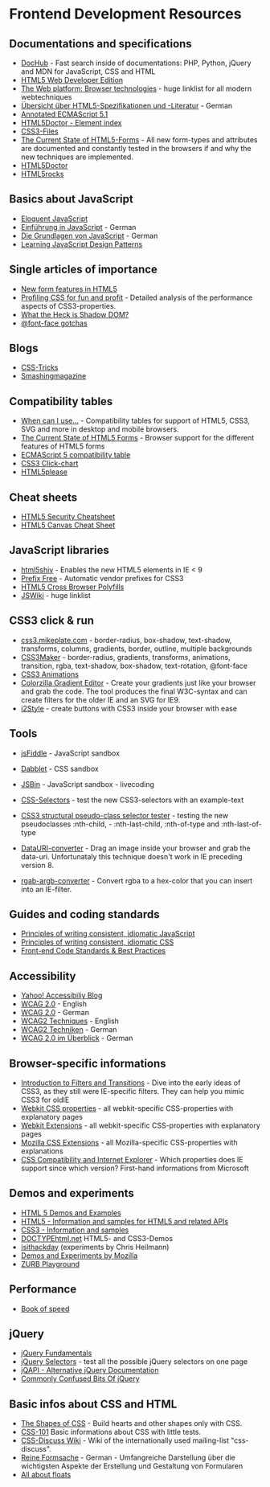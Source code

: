 Frontend Development Resources
=========================================

Documentations and specifications
------------------------------------

- [DocHub](http://dochub.io/) - Fast search inside of documentations: PHP, Python, jQuery and MDN for JavaScript, CSS and HTML 
- [HTML5 Web Developer Edition](http://developers.whatwg.org/)
- [The Web platform: Browser technologies](http://platform.html5.org/) - huge linklist for all modern webtechniques
- [Übersicht über HTML5-Spezifikationen und -Literatur](http://molily.de/weblog/html5-specs) - German
- [Annotated ECMAScript 5.1](http://es5.github.com/)
- [HTML5Doctor - Element index](http://html5doctor.com/element-index/)
- [CSS3-Files](http://www.css3files.com/)
- [The Current State of HTML5-Forms](http://wufoo.com/html5/) - All new form-types and attributes are documented and constantly tested in the browsers if and why the new techniques are implemented.
- [HTML5Doctor](http://html5doctor.com/)
- [HTML5rocks](http://www.html5rocks.com/en/)


Basics about JavaScript
------------------------------------

- [Eloquent JavaScript](http://eloquentjavascript.net/)
- [Einführung in JavaScript](http://molily.de/js/) - German
- [Die Grundlagen von JavaScript](http://molily.de/javascript-core/) - German
- [Learning JavaScript Design Patterns](http://addyosmani.com/resources/essentialjsdesignpatterns/book/)


Single articles of importance
------------------------------------

- [New form features in HTML5](http://dev.opera.com/articles/view/new-form-features-in-html5/) 
- [Profiling CSS for fun and profit](http://perfectionkills.com/profiling-css-for-fun-and-profit-optimization-notes/) - Detailed analysis of the performance aspects of CSS3-properties.
- [What the Heck is Shadow DOM?](http://glazkov.com/2011/01/14/what-the-heck-is-shadow-dom/)
- [@font-face gotchas](http://paulirish.com/2010/font-face-gotchas/)

Blogs
------------------------------------

- [CSS-Tricks](http://css-tricks.com/)
- [Smashingmagazine](http://smashingmagazine.com)


Compatibility tables
------------------------------------

- [When can I use...](http://caniuse.com/) - Compatibility tables for support of HTML5, CSS3, SVG and more in desktop and mobile browsers.
- [The Current State of HTML5 Forms](http://wufoo.com/html5/) - Browser support for the different features of HTML5 forms
- [ECMAScript 5 compatibility table](http://kangax.github.com/es5-compat-table/)
- [CSS3 Click-chart](http://css3clickchart.com/)
- [HTML5please](http://html5please.com/)


Cheat sheets
------------------------------------

- [HTML5 Security Cheatsheet](http://html5sec.org/)
- [HTML5 Canvas Cheat Sheet](http://blog.nihilogic.dk/2009/02/html5-canvas-cheat-sheet.html)


JavaScript libraries
------------------------------------

- [html5shiv](http://code.google.com/p/html5shiv/) - Enables the new HTML5 elements in IE < 9
- [Prefix Free](http://leaverou.github.com/prefixfree/) - Automatic vendor prefixes for CSS3
- [HTML5 Cross Browser Polyfills](https://github.com/Modernizr/Modernizr/wiki/HTML5-Cross-Browser-Polyfills)
- [JSWiki](https://github.com/bebraw/jswiki/wiki) - huge linklist


CSS3 click & run
------------------------------------

- [css3.mikeplate.com](http://css3.mikeplate.com/) - border-radius, box-shadow, text-shadow, transforms, columns, gradients, border, outline, multiple backgrounds 
- [CSS3Maker](http://www.css3maker.com/) - border-radius, gradients, transforms, animations, transition, rgba, text-shadow, box-shadow, text-rotation, @font-face
- [CSS3 Animations](http://westciv.com/tools/animations/)
- [Colorzilla Gradient Editor](http://www.colorzilla.com/gradient-editor/) - Create your gradients just like your browser and grab the code. The tool produces the final W3C-syntax and can create filters for the older IE and an SVG for IE9.
- [i2Style](http://www.sciweavers.org/i2style) - create buttons with CSS3 inside your browser with ease


Tools
------------------------------------

- [jsFiddle](http://jsfiddle.net/) - JavaScript sandbox
- [Dabblet](http://dabblet.com/) - CSS sandbox
- [JSBin](http://jsbin.com/) - JavaScript sandbox - livecoding

- [CSS-Selectors](http://twostepmedia.co.uk/cssselectors/) - test the new CSS3-selectors with an example-text
- [CSS3 structural pseudo-class selector tester](http://lea.verou.me/demos/nth.html) - testing the new pseudoclasses	:nth-child, - :nth-last-child, :nth-of-type and :nth-last-of-type
- [DataURI-converter](http://boazsender.github.com/datauri/) - Drag an image inside your browser and grab the data-uri. Unfortunataly this technique doesn't work in IE preceding version 8.
- [rgab-argb-converter](http://beijingyoung.com/articles/rgba-argb-converter/) - Convert rgba to a hex-color that you can insert into an IE-filter.


Guides and coding standards
------------------------------------

- [Principles of writing consistent, idiomatic JavaScript](https://github.com/rwldrn/idiomatic.js)
- [Principles of writing consistent, idiomatic CSS](https://github.com/necolas/idiomatic-css)
- [Front-end Code Standards & Best Practices](http://na.isobar.com/standards/)

Accessibility
------------------------------------

- [Yahoo! Accessibiliy Blog](http://yaccessibilityblog.com/)
- [WCAG 2.0](http://www.w3.org/TR/2008/REC-WCAG20-20081211/) - English
- [WCAG 2.0](http://www.w3.org/Translations/WCAG20-de/) - German 
- [WCAG2 Techniques](http://www.w3.org/TR/2012/NOTE-WCAG20-TECHS-20120103/) - English 
- [WCAG2 Techniken](http://www.einfach-fuer-alle.de/wcag2.0/uebersetzungen/WCAG20-TECHS/) - German 
- [WCAG 2.0 im Überblick](http://www.einfach-fuer-alle.de/artikel/wcag-einfuehrung/) - German


Browser-specific informations
------------------------------------

- [Introduction to Filters and Transitions](http://msdn.microsoft.com/en-us/library/ms532847(v=vs.85).aspx) - Dive into the early ideas of CSS3, as they still were IE-specific filters. They can help you mimic CSS3 for oldIE
- [Webkit CSS properties](http://css-infos.net/properties/webkit) - all webkit-specific CSS-properties with explanatory pages
- [Webkit Extensions](https://developer.mozilla.org/en-US/docs/CSS/CSS_Reference/Webkit_Extensions) - all webkit-specific CSS-properties with explanatory pages
- [Mozilla CSS Extensions](https://developer.mozilla.org/en-US/docs/CSS/CSS_Reference/Mozilla_Extensions) - all Mozilla-specific CSS-properties with explanations
- [CSS Compatibility and Internet Explorer](http://msdn.microsoft.com/en-us/library/cc351024(v=vs.85).aspx) - Which properties does IE support since which version? First-hand informations from Microsoft


Demos and experiments
------------------------------------

- [HTML 5 Demos and Examples](http://html5demos.com/)
- [HTML5 - Information and samples for HTML5 and related APIs](http://robertnyman.com/html5/)
- [CSS3 - Information and samples](http://robertnyman.com/css3/)
- [DOCTYPEhtml.net](http://doctypehtml.net/) HTML5- and CSS3-Demos
- [isithackday](http://isithackday.com/hacks/) (experiments by Chris Heilmann)
- [Demos and Experiments by Mozilla](https://developer.mozilla.org/de/demos/)
- [ZURB Playground](http://www.zurb.com/playground)


Performance
------------------------------------

- [Book of speed](http://www.bookofspeed.com/)


jQuery
------------------------------------

- [jQuery Fundamentals](http://jqfundamentals.com/)
- [jQuery Selectors](http://codylindley.com/jqueryselectors/) - test all the possible jQuery selectors on one page
- [jQAPI - Alternative jQuery Documentation](http://jqapi.com/)
- [Commonly Confused Bits Of jQuery](http://coding.smashingmagazine.com/2010/08/04/commonly-confused-bits-of-jquery/)


Basic infos about CSS and HTML
------------------------------------

- [The Shapes of CSS](http://css-tricks.com/examples/ShapesOfCSS/) - Build hearts and other shapes only with CSS. 
- [CSS-101](http://www.css-101.org/) Basic informations about CSS with little tests.
- [CSS-Discuss Wiki](http://css-discuss.incutio.com/wiki/Main_Page) - Wiki of the internationally used mailing-list "css-discuss".
- [Reine Formsache](http://www.einfach-fuer-alle.de/artikel/barrierefreie-formulare/) - German - Umfangreiche Darstellung über die wichtigsten Aspekte der Erstellung und Gestaltung von Formularen
- [All about floats](http://css-tricks.com/all-about-floats/)

